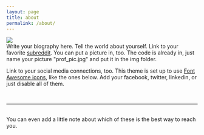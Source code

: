 ```yaml
---
layout: page
title: about
permalink: /about/
---
```


<img class="col one right" src="/img/prof_pic.jpg">

<br/>
Write your biography here. Tell the world about yourself. Link to your favorite <a href="http://reddit.com" target="blank">subreddit</a>. You can put a picture in, too. The code is already in, just name your picture "prof_pic.jpg" and put it in the img folder. 

Link to your social media connections, too. This theme is set up to use <a href="http://fortawesome.github.io/Font-Awesome/" target="blank">Font Awesome icons</a>, like the ones below. Add your facebook, twitter, linkedin, or just disable all of them. 


<br/>
<hr/>
<br/>
<span class="contacticon center">
	<a href="mailto:Cor_20yahoo.com"><i class="fa fa-envelope-square"></i></a>
	<a href="https://github.com" target="_blank"><i class="fa fa-github-square"></i></a>
	
</span>

<div class="col three caption">
	You can even add a little note about which of these is the best way to reach you.
</div>

